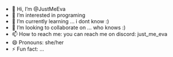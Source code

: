 - 👋 Hi, I’m @JustMeEva
- 👀 I’m interested in programing
- 🌱 I’m currently learning ... i dont know :)
- 💞️ I’m looking to collaborate on ... who knows :)
- 📫 How to reach me: you can reach me on discord: just_me_eva
- 😄 Pronouns: she/her
- ⚡ Fun fact: ...

<!---
JustMeEva/JustMeEva is a ✨ special ✨ repository because its `README.md` (this file) appears on your GitHub profile.
You can click the Preview link to take a look at your changes.
--->
